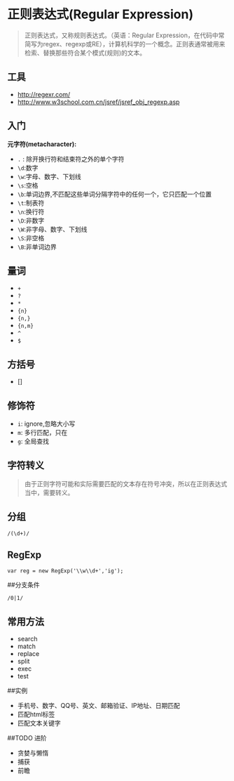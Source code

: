 # 正则表达式(Regular Expression) 
>正则表达式，又称规则表达式。（英语：Regular Expression，在代码中常简写为regex、regexp或RE），计算机科学的一个概念。正则表通常被用来检索、替换那些符合某个模式(规则)的文本。

## 工具
- http://regexr.com/
- http://www.w3school.com.cn/jsref/jsref_obj_regexp.asp

## 入门
**元字符(metacharacter):**
- `.` : 除开换行符和结束符之外的单个字符
- `\d`:数字
- `\w`:字母、数字、下划线
- `\s`:空格
- `\b`:单词边界,不匹配这些单词分隔字符中的任何一个，它只匹配一个位置
- `\t`:制表符
- `\n`:换行符
- `\D`:非数字
- `\W`:非字母、数字、下划线
- `\S`:非空格
- `\B`:非单词边界

## 量词
- `+`
- `?`
- `*`
- `{n}`
- `{n,}`
- `{n,m}`
- `^`
- `$`

## 方括号
- []

## 修饰符
- `i`: ignore,忽略大小写
- `m`: 多行匹配，只在
- `g`: 全局查找

## 字符转义
> 由于正则字符可能和实际需要匹配的文本存在符号冲突，所以在正则表达式当中，需要转义。

## 分组
```
/(\d+)/
```

## RegExp
```
var reg = new RegExp('\\w\\d+','ig');
```
##分支条件
```
/0|1/
```

## 常用方法
- search
- match
- replace
- split
- exec
- test

##实例
- 手机号、数字、QQ号、英文、邮箱验证、IP地址、日期匹配
- 匹配html标签
- 匹配文本关键字

##TODO 进阶
- 贪婪与懒惰
- 捕获
- 前瞻